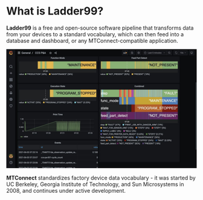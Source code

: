 # What is Ladder99?

**Ladder99** is a free and open-source software pipeline that transforms data from your devices to a standard vocabulary, which can then feed into a database and dashboard, or any MTConnect-compatible application.

![](_images/grafana-pa.jpg)

**MTConnect** standardizes factory device data vocabulary - it was started by UC Berkeley, Georgia Institute of Technology, and Sun Microsystems in 2008, and continues under active development. 
